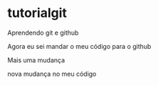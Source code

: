 # tutorialgit
Aprendendo git e github

Agora eu sei mandar o meu código para o github

Mais uma mudança

nova mudança no meu código